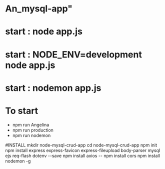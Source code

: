 # An_mysql-app"

# start : node app.js
# start : NODE_ENV=development node app.js
# start : nodemon app.js

# To start

* npm run Angelina
* npm run production
* npm run nodemon


#INSTALL
mkdir node-mysql-crud-app 
cd node-mysql-crud-app 
npm init
npm install express express-favicon express-fileupload body-parser mysql ejs req-flash dotenv --save
npm install axios 
-- npm install cors
npm install nodemon -g


